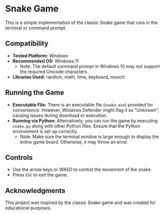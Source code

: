 # Snake Game

This is a simple implementation of the classic Snake game that runs in the terminal or command prompt. 

## Compatibility

- **Tested Platform:** Windows
- **Recommended OS:** Windows 11
  - Note: The default command prompt in Windows 10 may not support the required Unicode characters.
- **Libraries Used:** random, math, time, keyboard, msvcrt

## Running the Game

- **Executable File:** There is an executable file (`snake.exe`) provided for convenience. However, Windows Defender might flag it as "Unknown", causing issues during download or execution.
- **Running via Python:** Alternatively, you can run the game by executing `snake.py` along with other Python files. Ensure that the Python environment is set up correctly.
  - Note: Make sure the terminal window is large enough to display the entire game board. Otherwise, it may throw an error.

## Controls

- Use the arrow keys or WASD to control the movement of the snake.
- Press `ESC` to exit the game.

## Acknowledgments

This project was inspired by the classic Snake game and was created for educational purposes.
